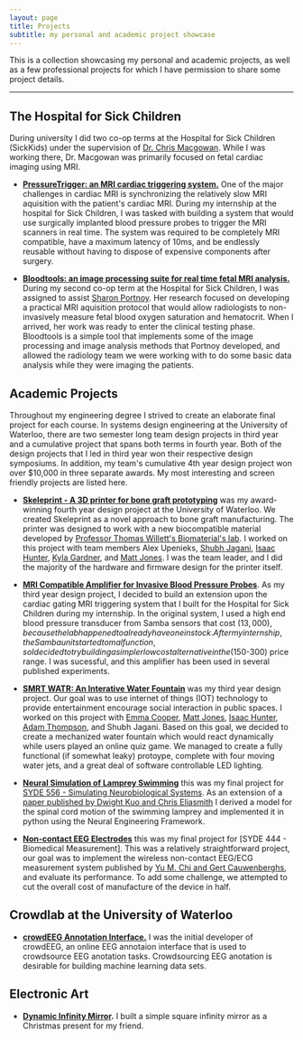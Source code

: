 ```yaml
---
layout: page
title: Projects
subtitle: my personal and academic project showcase
---
```


This is a collection showcasing my personal and academic projects, as well as a few professional projects for which I have permission to share some project details.


---

## The Hospital for Sick Children

During university I did two co-op terms at the Hospital for Sick Children (SickKids) under the supervision of [Dr. Chris Macgowan](http://www.sickkids.ca/AboutSickKids/Directory/People/M/christopher-macgowan-staff-profile.html). While I was working there, Dr. Macgowan was primarily focused on fetal cardiac imaging using MRI.

- **[PressureTrigger: an MRI cardiac triggering system.](pressuretrigger)** One of the major challenges in cardiac MRI is synchronizing the relatively slow MRI aquisition with the patient's cardiac MRI. During my internship at the hospital for Sick Children, I was tasked with building a system that would use surgically implanted blood pressure probes to trigger the MRI scanners in real time. The system was required to be completely MRI compatible, have a maximum latency of 10ms, and be endlessly reusable without having to dispose of expensive components after surgery.

- **[Bloodtools: an image processing suite for real time fetal MRI analysis.](bloodtools)** During my second co-op term at the Hospital for Sick Children, I was assigned to assist [Sharon Portnoy](http://www.mouseimaging.ca/about/contact.html). Her research focused on developing a practical MRI aquisition protocol that would allow radiologists to non-invasively measure fetal blood oxygen saturation and hematocrit. When I arrived, her work was ready to enter the clinical testing phase. Bloodtools is a simple tool that implements some of the image processing and image analysis methods that Portnoy developed, and allowed the radiology team we were working with to do some basic data analysis while they were imaging the patients.

## Academic Projects

Throughout my engineering degree I strived to create an elaborate final project for each course. In systems design engineering at the University of Waterloo, there are two semester long team design projects in third year and a cumulative project that spans both terms in fourth year. Both of the design projects that I led in third year won their respective design symposiums. In addition, my team's cumulative 4th year design project won over $10,000 in three separate awards. My most interesting and screen friendly projects are listed here.

- **[Skeleprint - A 3D printer for bone graft prototyping](skeleprint)** was my award-winning fourth year design project at the University of Waterloo. We created Skeleprint as a novel approach to bone graft manufacturing. The printer was designed to work with a new biocompatible material developed by [Professor Thomas Willett's Biomaterial's lab](https://uwaterloo.ca/systems-design-engineering/people-profiles/thomas-willett). I worked on this project with team members Alex Upenieks, [Shubh Jagani](http://www.shubhjagani.com/), [Isaac Hunter](https://isaachunter.ca/), [Kyla Gardner](https://www.linkedin.com/in/kyla-gardner-4a267163/), and [Matt Jones](https://www.linkedin.com/in/matt--jones/). I was the team leader, and I did the majority of the hardware and firmware design for the printer itself.

- **[MRI Compatible Amplifier for Invasive Blood Pressure Probes](/pdfs/SYDE_362_IBP_Measurement_System_Final_Report.pdf)**. As my third year design project, I decided to build an extension upon the cardiac gating MRI triggering system that I built for the Hospital for Sick Children during my internship. In the original system, I used a high end blood pressure transducer from Samba sensors that cost ($13,000), because the lab happened to already have one in stock. After my internship, the Samba unit started to malfunction, so I decided to try building a simpler low cost alternative in the ($150-300) price range. I was sucessful, and this amplifier has been used in several published experiments.

- **[SMRT WATR: An Interative Water Fountain](projects/smrtwatr)** was my third year design project. Our goal was to use internet of things (IOT) technology to provide entertainment encourage social interaction in public spaces. I worked on this project with [Emma Cooper](https://www.linkedin.com/in/emmamcooper/), [Matt Jones](https://www.linkedin.com/in/matt--jones/), [Isaac Hunter](https://isaachunter.ca/), [Adam Thompson](http://adamthompson.ca/), and Shubh Jagani. Based on this goal, we decided to create a mechanized water fountain which would react dynamically while users played an online quiz game. We managed to create a fully functional (if somewhat leaky) protoype, complete with four moving water jets, and a great deal of software controllable LED lighting.

- **[Neural Simulation of Lamprey Swimming](../pdfs/LampreySwimming.pdf)** this was my final project for [SYDE 556 - Simulating Neurobiological Systems](http://compneuro.uwaterloo.ca/courses/syde-750.html). As an extension of a [paper published by Dwight Kuo and Chris Eliasmith](http://arts.uwaterloo.ca/~celiasmi/Papers/kuo.eliasmith.2004.zebrafish%20swimming.neuroc.pdf) I derived a model for the spinal cord motion of the swimming lamprey and implemented it in python using the Neural Engineering Framework.

- **[Non-contact EEG Electrodes](projects/noncontacteeg)** this was my final project for [SYDE 444 - Biomedical Measurement]. This was a relatively straightforward project, our goal was to implement the wireless non-contact EEG/ECG measurement system published by [Yu M. Chi and Gert Cauwenberghs](http://citeseerx.ist.psu.edu/viewdoc/download?doi=10.1.1.423.7050&rep=rep1&type=pdf), and evaluate its performance. To add some challenge, we attempted to cut the overall cost of manufacture of the device in half.

## Crowdlab at the University of Waterloo

- **[crowdEEG Annotation Interface.](http://crowdeeg.ca/)** I was the initial developer of crowdEEG, an online EEG annotaion interface that is used to crowdsource EEG anotation tasks. Crowdsourcing EEG anotation is desirable for building machine learning data sets.

## Electronic Art

- **[Dynamic Infinity Mirror](infinitymirror).** I built a simple square infinity mirror as a Christmas present for my friend.